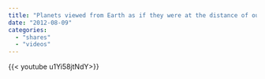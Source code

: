 ```yaml
---
title: "Planets viewed from Earth as if they were at the distance of our moon"
date: "2012-08-09"
categories:
  - "shares"
  - "videos"
---
```


<div style="width: 70vw;">{{< youtube u1Yi58jtNdY>}}</div>
